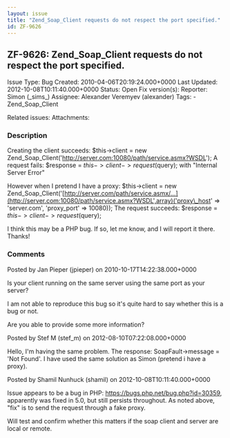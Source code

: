 ```yaml
---
layout: issue
title: "Zend_Soap_Client requests do not respect the port specified."
id: ZF-9626
---
```


ZF-9626: Zend\_Soap\_Client requests do not respect the port specified.
-----------------------------------------------------------------------

 Issue Type: Bug Created: 2010-04-06T20:19:24.000+0000 Last Updated: 2012-10-08T10:11:40.000+0000 Status: Open Fix version(s): 
 Reporter:  Simon (\_sims\_)  Assignee:  Alexander Veremyev (alexander)  Tags: - Zend\_Soap\_Client
 
 Related issues: 
 Attachments: 
### Description

Creating the client succeeds: $this->client = new Zend\_Soap\_Client('<http://server.com:10080/path/service.asmx?WSDL>'); A request fails: $response = $this->client->request($query); with "Internal Server Error"

However when I pretend I have a proxy: $this->client = new Zend\_Soap\_Client('[http://server.com/path/service.asmx/…](http://server.com:10080/path/service.asmx?WSDL',array)('proxy\_host' => 'server.com', 'proxy\_port' => 10080)); The request succeeds: $response = $this->client->request($query);

I think this may be a PHP bug. If so, let me know, and I will report it there. Thanks!

 

 

### Comments

Posted by Jan Pieper (jpieper) on 2010-10-17T14:22:38.000+0000

Is your client running on the same server using the same port as your server?

I am not able to reproduce this bug so it's quite hard to say whether this is a bug or not.

Are you able to provide some more information?

 

 

Posted by Stef M (stef\_m) on 2012-08-10T07:22:08.000+0000

Hello, I'm having the same problem. The response: SoapFault->message = 'Not Found'. I have used the same solution as Simon (pretend i have a proxy).

 

 

Posted by Shamil Nunhuck (shamil) on 2012-10-08T10:11:40.000+0000

Issue appears to be a bug in PHP: <https://bugs.php.net/bug.php?id=30359>, apparently was fixed in 5.0, but still persists throughout. As noted above, "fix" is to send the request through a fake proxy.

Will test and confirm whether this matters if the soap client and server are local or remote.

 

 